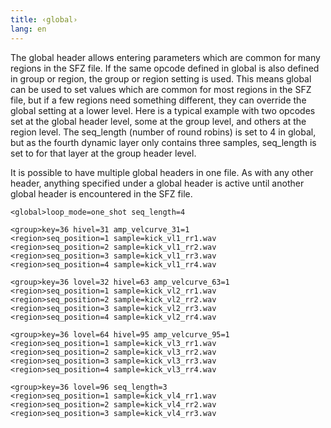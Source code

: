 ```yaml
---
title: ‹global›
lang: en
---
```

The global header allows entering parameters which are common for many regions in
the SFZ file. If the same opcode defined in global is also defined in group or
region, the group or region setting is used. This means global can be used to
set values which are common for most regions in the SFZ file, but if a few
regions need something different, they can override the global setting at a
lower level. Here is a typical example with two opcodes set at the global header
level, some at the group level, and others at the region level. The seq_length
(number of round robins) is set to 4 in global, but as the fourth dynamic layer
only contains three samples, seq_length is set to for that layer at the group
header level.

It is possible to have multiple global headers in one file. As with any other
header, anything specified under a global header is active until another
global header is encountered in the SFZ file.

```
<global>loop_mode=one_shot seq_length=4

<group>key=36 hivel=31 amp_velcurve_31=1
<region>seq_position=1 sample=kick_vl1_rr1.wav
<region>seq_position=2 sample=kick_vl1_rr2.wav
<region>seq_position=3 sample=kick_vl1_rr3.wav
<region>seq_position=4 sample=kick_vl1_rr4.wav

<group>key=36 lovel=32 hivel=63 amp_velcurve_63=1
<region>seq_position=1 sample=kick_vl2_rr1.wav
<region>seq_position=2 sample=kick_vl2_rr2.wav
<region>seq_position=3 sample=kick_vl2_rr3.wav
<region>seq_position=4 sample=kick_vl2_rr4.wav

<group>key=36 lovel=64 hivel=95 amp_velcurve_95=1
<region>seq_position=1 sample=kick_vl3_rr1.wav
<region>seq_position=2 sample=kick_vl3_rr2.wav
<region>seq_position=3 sample=kick_vl3_rr3.wav
<region>seq_position=4 sample=kick_vl3_rr4.wav

<group>key=36 lovel=96 seq_length=3
<region>seq_position=1 sample=kick_vl4_rr1.wav
<region>seq_position=2 sample=kick_vl4_rr2.wav
<region>seq_position=3 sample=kick_vl4_rr3.wav
```
